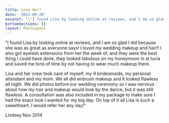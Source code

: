 ```yaml
---
title: Love Her!
date: '2021-09-20'
excerpt: "\"I found Lisa by looking online at reviews, and I am so glad I did because she was as great as everyone says! I loved my wedding makeup and hair!! I also got eyelash extensions from her the week of, and they were the best thing I could have done, they looked fabulous on my honeymoon in st lucia and saved me tons of time by not having to wear much makeup there.\n\nLisa and her crew took care of myself, my 9 bridesmaids, my personal attendant and my mom. We all did airbrush makeup and it looked flawless all night. We did photos before our wedding ceremony so I was nervous about how my hair and makeup would look by the dance, but it was still flawless. A consultation was also included in my package to make sure I had the exact look I wanted for my big day. On top of it all Lisa is such a sweetheart. I would refer her any day!\"\nLindsey\_Nov 2014\n"
bottomSections: []
layout: PostLayout
---
```

"I found Lisa by looking online at reviews, and I am so glad I did because she was as great as everyone says! I loved my wedding makeup and hair!! I also got eyelash extensions from her the week of, and they were the best thing I could have done, they looked fabulous on my honeymoon in st lucia and saved me tons of time by not having to wear much makeup there.

Lisa and her crew took care of myself, my 9 bridesmaids, my personal attendant and my mom. We all did airbrush makeup and it looked flawless all night. We did photos before our wedding ceremony so I was nervous about how my hair and makeup would look by the dance, but it was still flawless. A consultation was also included in my package to make sure I had the exact look I wanted for my big day. On top of it all Lisa is such a sweetheart. I would refer her any day!"

Lindsey Nov 2014
